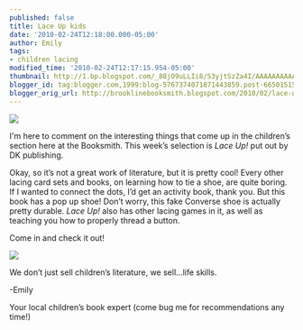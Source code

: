 ```yaml
---
published: false
title: Lace Up kids
date: '2010-02-24T12:18:00.000-05:00'
author: Emily
tags:
- children lacing
modified_time: '2010-02-24T12:17:15.954-05:00'
thumbnail: http://1.bp.blogspot.com/_88jO9uLLIi8/S3yjtSzZa4I/AAAAAAAAAAM/qebvVMnWs9I/s72-c/9780756658885H.jpg
blogger_id: tag:blogger.com,1999:blog-5767374071871443859.post-665015159653281697
blogger_orig_url: http://brooklinebooksmith.blogspot.com/2010/02/lace-up-kids.html
---
```

[![](http://1.bp.blogspot.com/_88jO9uLLIi8/S3yjtSzZa4I/AAAAAAAAAAM/qebvVMnWs9I/s320/9780756658885H.jpg)](http://1.bp.blogspot.com/_88jO9uLLIi8/S3yjtSzZa4I/AAAAAAAAAAM/qebvVMnWs9I/s1600-h/9780756658885H.jpg)

I'm here to comment on the interesting things that come up in the children’s section here at the Booksmith. <span style="font-size:+0;"></span> This week’s selection is _Lace Up!_ put out by DK publishing.

Okay, so it’s not a great work of literature, but it is pretty cool! <span style="font-size:+0;"></span> Every other lacing card sets and books, on learning how to tie a shoe, are quite boring. If I wanted to connect the dots, I’d get an activity book, thank you. But this book has a pop up shoe! <span style="font-size:+0;"></span> Don’t worry, this fake Converse shoe is actually pretty durable. _Lace Up!_ also has other lacing games in it, as well as teaching you how to properly thread a button.

Come in and check it out!

[![](http://1.bp.blogspot.com/_88jO9uLLIi8/S3ykA6kPx7I/AAAAAAAAAAU/FC0x_5CRSB8/s320/shoe2)](http://1.bp.blogspot.com/_88jO9uLLIi8/S3ykA6kPx7I/AAAAAAAAAAU/FC0x_5CRSB8/s1600-h/shoe2)

We don’t just sell children’s literature, we sell…life skills.

-Emily

Your local children’s book expert (come bug me for recommendations any time!)